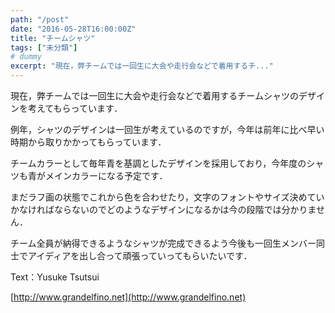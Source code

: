 ```yaml
---
path: "/post"
date: "2016-05-28T16:00:00Z"
title: "チームシャツ"
tags: ["未分類"]
# dummy
excerpt: "現在，弊チームでは一回生に大会や走行会などで着用するチ..."
---
```




[](28-1.jpg)

現在，弊チームでは一回生に大会や走行会などで着用するチームシャツのデザインを考えてもらっています．

例年，シャツのデザインは一回生が考えているのですが，今年は前年に比べ早い時期から取りかかってもらっています．

チームカラーとして毎年青を基調としたデザインを採用しており，今年度のシャツも青がメインカラーになる予定です．

まだラフ画の状態でこれから色を合わせたり，文字のフォントやサイズ決めていかなければならないのでどのようなデザインになるかは今の段階では分かりません．

チーム全員が納得できるようなシャツが完成できるよう今後も一回生メンバー同士でアイディアを出し合って頑張っていってもらいたいです．

Text：Yusuke Tsutsui

[http://www.grandelfino.net](http://www.grandelfino.net)

